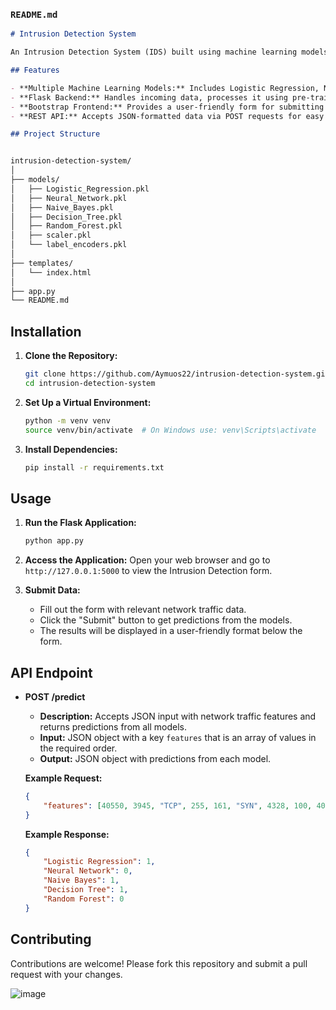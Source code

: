### `README.md`

```markdown
# Intrusion Detection System

An Intrusion Detection System (IDS) built using machine learning models to classify network traffic data as either "Intrusion Detected" or "No Intrusion Detected". This project utilizes a Flask backend to serve predictions from various trained models and a Bootstrap-styled HTML frontend for user interaction.

## Features

- **Multiple Machine Learning Models:** Includes Logistic Regression, Neural Network, Naive Bayes, Decision Tree, and Random Forest models for intrusion detection.
- **Flask Backend:** Handles incoming data, processes it using pre-trained models, and returns prediction results.
- **Bootstrap Frontend:** Provides a user-friendly form for submitting network traffic data and displays the prediction results in a readable format.
- **REST API:** Accepts JSON-formatted data via POST requests for easy integration with other systems.

## Project Structure


intrusion-detection-system/
│
├── models/
│   ├── Logistic_Regression.pkl
│   ├── Neural_Network.pkl
│   ├── Naive_Bayes.pkl
│   ├── Decision_Tree.pkl
│   ├── Random_Forest.pkl
│   ├── scaler.pkl
│   └── label_encoders.pkl
│
├── templates/
│   └── index.html
│
├── app.py
└── README.md
```

## Installation

1. **Clone the Repository:**
   ```bash
   git clone https://github.com/Aymuos22/intrusion-detection-system.git
   cd intrusion-detection-system
   ```

2. **Set Up a Virtual Environment:**
   ```bash
   python -m venv venv
   source venv/bin/activate  # On Windows use: venv\Scripts\activate
   ```

3. **Install Dependencies:**
   ```bash
   pip install -r requirements.txt
   ```


## Usage

1. **Run the Flask Application:**
   ```bash
   python app.py
   ```

2. **Access the Application:**
   Open your web browser and go to `http://127.0.0.1:5000` to view the Intrusion Detection form.

3. **Submit Data:**
   - Fill out the form with relevant network traffic data.
   - Click the "Submit" button to get predictions from the models.
   - The results will be displayed in a user-friendly format below the form.

## API Endpoint

- **POST /predict**
  - **Description:** Accepts JSON input with network traffic features and returns predictions from all models.
  - **Input:** JSON object with a key `features` that is an array of values in the required order.
  - **Output:** JSON object with predictions from each model.

  **Example Request:**
  ```json
  {
      "features": [40550, 3945, "TCP", 255, 161, "SYN", 4328, 100, 405, 333, 32259, 0]
  }
  ```

  **Example Response:**
  ```json
  {
      "Logistic Regression": 1,
      "Neural Network": 0,
      "Naive Bayes": 1,
      "Decision Tree": 1,
      "Random Forest": 0
  }
  ```

## Contributing

Contributions are welcome! Please fork this repository and submit a pull request with your changes.

![image](https://github.com/user-attachments/assets/bfa6deb0-8a08-4b9d-806a-f484f6c26536)
